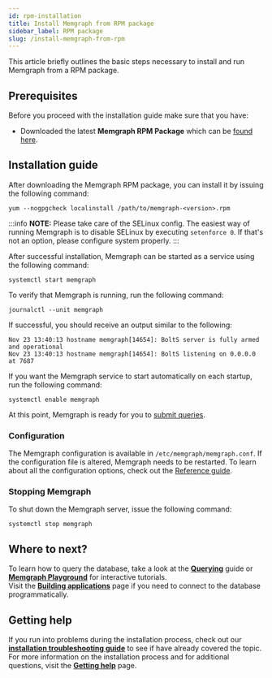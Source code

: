 ```yaml
---
id: rpm-installation
title: Install Memgraph from RPM package
sidebar_label: RPM package
slug: /install-memgraph-from-rpm
---
```


This article briefly outlines the basic steps necessary to install and run
Memgraph from a RPM package.

## Prerequisites

Before you proceed with the installation guide make sure that you have:
* Downloaded the latest **Memgraph RPM Package** which can be [found
  here](https://memgraph.com/download/).

## Installation guide
After downloading the Memgraph RPM package, you can install it by issuing the
following command:

```console
yum --nogpgcheck localinstall /path/to/memgraph-<version>.rpm
```

:::info
**NOTE:** Please take care of the SELinux config. The easiest way of running
Memgraph is to disable SELinux by executing `setenforce 0`. If that's not an
option, please configure system properly.
:::

After successful installation, Memgraph can be started as a service using the
following command:

```console
systemctl start memgraph
```

To verify that Memgraph is running, run the following command:

```console
journalctl --unit memgraph
```

If successful, you should receive an output similar to the following:

```console
Nov 23 13:40:13 hostname memgraph[14654]: BoltS server is fully armed and operational
Nov 23 13:40:13 hostname memgraph[14654]: BoltS listening on 0.0.0.0 at 7687
```

If you want the Memgraph service to start automatically on each startup, run the
following command:

```console
systemctl enable memgraph
```

At this point, Memgraph is ready for you to [submit
queries](/connect-to-memgraph/overview.md).

### Configuration

The Memgraph configuration is available in `/etc/memgraph/memgraph.conf`. If the
configuration file is altered, Memgraph needs to be restarted. To learn about
all the configuration options, check out the [Reference
guide](/reference-guide/configuration.md).

### Stopping Memgraph

To shut down the Memgraph server, issue the following command:

```console
systemctl stop memgraph
```

## Where to next?

To learn how to query the database, take a look at the
**[Querying](/connect-to-memgraph/overview.md)** guide or **[Memgraph
Playground](https://playground.memgraph.com/)** for interactive tutorials.<br/>
Visit the **[Building
applications](/connect-to-memgraph/methods/drivers.md)**
page if you need to connect to the database programmatically.

## Getting help

If you run into problems during the installation process, check out our
**[installation troubleshooting
guide](/installation/linux/linux-installation-troubleshooting.md)** to see if
have already covered the topic. For more information on the installation process
and for additional questions, visit the **[Getting
help](/help-center)** page.
